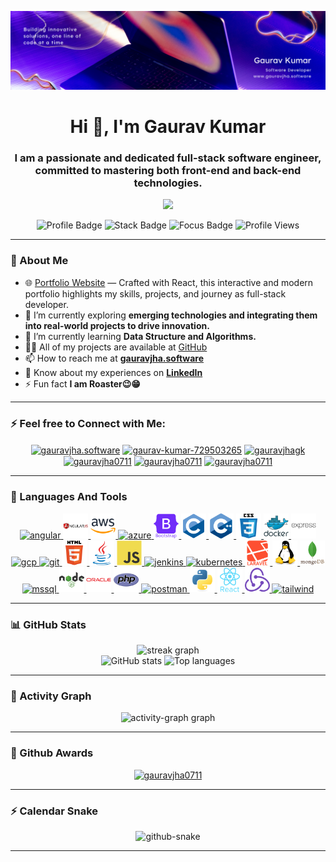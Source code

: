 ![logo](https://github.com/gauravjha0711/gauravjha0711/blob/main/backGround.png)

<h1 align="center">Hi 👋, I'm Gaurav Kumar</h1>


<h3 align="center">I am a passionate and dedicated full-stack software engineer, committed to mastering both front-end and back-end technologies.</h3>

<p align="center">
  <img src="https://readme-typing-svg.herokuapp.com?font=Fira+Code&weight=500&size=22&pause=1000&color=58A6FF&center=true&vCenter=true&width=600&lines=Full-Stack+Developer;MERN+Stack+Engineer;DSA+Enthusiast;DevOps+Explorer" />
</p>


<p align="center">
  <img src="https://img.shields.io/badge/Profile-GauravJha0711-1f8acb?style=flat-square&logo=github" alt="Profile Badge" />
  <img src="https://img.shields.io/badge/Stack-MERN-informational?style=flat-square&logo=javascript" alt="Stack Badge" />
  <img src="https://img.shields.io/badge/Focus-DSA%20%26%20DevOps-success?style=flat-square&logo=codeforces" alt="Focus Badge" />
  <img src="https://komarev.com/ghpvc/?username=gauravjha0711&label=Profile%20views&color=0e75b6&style=flat" alt="Profile Views" />
</p>

---
### 🚀 About Me
- 🌐 [Portfolio Website](https://gauravjha.software/) — Crafted with React, this interactive and modern portfolio highlights my skills, projects, and journey as full-stack developer.
- 🔭 I’m currently exploring **emerging technologies and integrating them into real-world projects to drive innovation.**
- 🌱 I’m currently learning **Data Structure and Algorithms.**
- 👨‍💻 All of my projects are available at [GitHub](https://github.com/gauravjha0711?tab=repositories)
- 📫 How to reach me at **[gauravjha.software](https://gauravjha.software/)**
- 📄 Know about my experiences on **[LinkedIn](https://www.linkedin.com/in/gaurav-kumar-729503265/)**
- ⚡ Fun fact **I am Roaster😉😁**

---
### ⚡️ Feel free to Connect with Me:

<p align="center">
 <a href="https://gauravjha.software/" target="blank"><img align="center" src="https://img.icons8.com/ios-filled/50/4caf50/portfolio.png" alt="gauravjha.software" height="30" width="40" /></a>
<a href="https://linkedin.com/in/gaurav-kumar-729503265" target="blank"><img align="center" src="https://raw.githubusercontent.com/rahuldkjain/github-profile-readme-generator/master/src/images/icons/Social/linked-in-alt.svg" alt="gaurav-kumar-729503265" height="30" width="40" /></a>
<a href="https://instagram.com/gauravjhagk" target="blank"><img align="center" src="https://raw.githubusercontent.com/rahuldkjain/github-profile-readme-generator/master/src/images/icons/Social/instagram.svg" alt="gauravjhagk" height="30" width="40" /></a>
  <a href="https://www.leetcode.com/gauravjha0711" target="blank"><img align="center" src="https://raw.githubusercontent.com/rahuldkjain/github-profile-readme-generator/master/src/images/icons/Social/leet-code.svg" alt="gauravjha0711" height="30" width="40" /></a>
<a href="https://www.hackerrank.com/gauravjha0711" target="blank"><img align="center" src="https://raw.githubusercontent.com/rahuldkjain/github-profile-readme-generator/master/src/images/icons/Social/hackerrank.svg" alt="gauravjha0711" height="30" width="40" /></a>
<a href="https://auth.geeksforgeeks.org/user/gauravjha0711" target="blank"><img align="center" src="https://raw.githubusercontent.com/rahuldkjain/github-profile-readme-generator/master/src/images/icons/Social/geeks-for-geeks.svg" alt="gauravjha0711" height="30" width="40" /></a>
</p>

---
### 🚀 Languages And Tools

<p align="center"> <a href="https://angular.io" target="_blank" rel="noreferrer"> <img src="https://angular.io/assets/images/logos/angular/angular.svg" alt="angular" width="40" height="40"/> </a> <a href="https://angular.io" target="_blank" rel="noreferrer"> <img src="https://raw.githubusercontent.com/devicons/devicon/master/icons/angularjs/angularjs-original-wordmark.svg" alt="angularjs" width="40" height="40"/> </a> <a href="https://aws.amazon.com" target="_blank" rel="noreferrer"> <img src="https://raw.githubusercontent.com/devicons/devicon/master/icons/amazonwebservices/amazonwebservices-original-wordmark.svg" alt="aws" width="40" height="40"/> </a> <a href="https://azure.microsoft.com/en-in/" target="_blank" rel="noreferrer"> <img src="https://www.vectorlogo.zone/logos/microsoft_azure/microsoft_azure-icon.svg" alt="azure" width="40" height="40"/> </a> <a href="https://getbootstrap.com" target="_blank" rel="noreferrer"> <img src="https://raw.githubusercontent.com/devicons/devicon/master/icons/bootstrap/bootstrap-plain-wordmark.svg" alt="bootstrap" width="40" height="40"/> </a> <a href="https://www.cprogramming.com/" target="_blank" rel="noreferrer"> <img src="https://raw.githubusercontent.com/devicons/devicon/master/icons/c/c-original.svg" alt="c" width="40" height="40"/> </a> <a href="https://www.w3schools.com/cpp/" target="_blank" rel="noreferrer"> <img src="https://raw.githubusercontent.com/devicons/devicon/master/icons/cplusplus/cplusplus-original.svg" alt="cplusplus" width="40" height="40"/> </a> <a href="https://www.w3schools.com/css/" target="_blank" rel="noreferrer"> <img src="https://raw.githubusercontent.com/devicons/devicon/master/icons/css3/css3-original-wordmark.svg" alt="css3" width="40" height="40"/> </a> <a href="https://www.docker.com/" target="_blank" rel="noreferrer"> <img src="https://raw.githubusercontent.com/devicons/devicon/master/icons/docker/docker-original-wordmark.svg" alt="docker" width="40" height="40"/> </a> <a href="https://expressjs.com" target="_blank" rel="noreferrer"> <img src="https://raw.githubusercontent.com/devicons/devicon/master/icons/express/express-original-wordmark.svg" alt="express" width="40" height="40"/> </a> <a href="https://cloud.google.com" target="_blank" rel="noreferrer"> <img src="https://www.vectorlogo.zone/logos/google_cloud/google_cloud-icon.svg" alt="gcp" width="40" height="40"/> </a> <a href="https://git-scm.com/" target="_blank" rel="noreferrer"> <img src="https://www.vectorlogo.zone/logos/git-scm/git-scm-icon.svg" alt="git" width="40" height="40"/> </a> <a href="https://www.w3.org/html/" target="_blank" rel="noreferrer"> <img src="https://raw.githubusercontent.com/devicons/devicon/master/icons/html5/html5-original-wordmark.svg" alt="html5" width="40" height="40"/> </a> <a href="https://www.java.com" target="_blank" rel="noreferrer"> <img src="https://raw.githubusercontent.com/devicons/devicon/master/icons/java/java-original.svg" alt="java" width="40" height="40"/> </a> <a href="https://developer.mozilla.org/en-US/docs/Web/JavaScript" target="_blank" rel="noreferrer"> <img src="https://raw.githubusercontent.com/devicons/devicon/master/icons/javascript/javascript-original.svg" alt="javascript" width="40" height="40"/> </a> <a href="https://www.jenkins.io" target="_blank" rel="noreferrer"> <img src="https://www.vectorlogo.zone/logos/jenkins/jenkins-icon.svg" alt="jenkins" width="40" height="40"/> </a> <a href="https://kubernetes.io" target="_blank" rel="noreferrer"> <img src="https://www.vectorlogo.zone/logos/kubernetes/kubernetes-icon.svg" alt="kubernetes" width="40" height="40"/>  <img src="https://raw.githubusercontent.com/devicons/devicon/master/icons/laravel/laravel-plain-wordmark.svg" alt="laravel" width="40" height="40"/> </a> <a href="https://www.linux.org/" target="_blank" rel="noreferrer"> <img src="https://raw.githubusercontent.com/devicons/devicon/master/icons/linux/linux-original.svg" alt="linux" width="40" height="40"/> </a> <a href="https://www.mongodb.com/" target="_blank" rel="noreferrer"> <img src="https://raw.githubusercontent.com/devicons/devicon/master/icons/mongodb/mongodb-original-wordmark.svg" alt="mongodb" width="40" height="40"/> </a> <a href="https://www.microsoft.com/en-us/sql-server" target="_blank" rel="noreferrer"> <img src="https://www.svgrepo.com/show/303229/microsoft-sql-server-logo.svg" alt="mssql" width="40" height="40"/> </a> <a href="https://nodejs.org" target="_blank" rel="noreferrer"> <img src="https://raw.githubusercontent.com/devicons/devicon/master/icons/nodejs/nodejs-original-wordmark.svg" alt="nodejs" width="40" height="40"/> </a> <a href="https://www.oracle.com/" target="_blank" rel="noreferrer"> <img src="https://raw.githubusercontent.com/devicons/devicon/master/icons/oracle/oracle-original.svg" alt="oracle" width="40" height="40"/> </a> <a href="https://www.php.net" target="_blank" rel="noreferrer"> <img src="https://raw.githubusercontent.com/devicons/devicon/master/icons/php/php-original.svg" alt="php" width="40" height="40"/> </a> <a href="https://postman.com" target="_blank" rel="noreferrer"> <img src="https://www.vectorlogo.zone/logos/getpostman/getpostman-icon.svg" alt="postman" width="40" height="40"/> </a> <a href="https://www.python.org" target="_blank" rel="noreferrer"> <img src="https://raw.githubusercontent.com/devicons/devicon/master/icons/python/python-original.svg" alt="python" width="40" height="40"/> </a> <a href="https://reactjs.org/" target="_blank" rel="noreferrer"> <img src="https://raw.githubusercontent.com/devicons/devicon/master/icons/react/react-original-wordmark.svg" alt="react" width="40" height="40"/> </a> <a href="https://redux.js.org" target="_blank" rel="noreferrer"> <img src="https://raw.githubusercontent.com/devicons/devicon/master/icons/redux/redux-original.svg" alt="redux" width="40" height="40"/> </a> <a href="https://tailwindcss.com/" target="_blank" rel="noreferrer"> <img src="https://www.vectorlogo.zone/logos/tailwindcss/tailwindcss-icon.svg" alt="tailwind" width="40" height="40"/> </a> </p>


---

### 📊 GitHub Stats
<p align="center">
  <img src="https://github-readme-streak-stats.herokuapp.com/?user=gauravjha0711&theme=dark&hide_border=true" height="180" alt="streak graph" /><br>
  <img src="https://github-readme-stats.vercel.app/api?username=gauravjha0711&show_icons=true&theme=dark&hide_border=true" height="180" alt="GitHub stats" />
  <img src="https://github-readme-stats.vercel.app/api/top-langs/?username=gauravjha0711&layout=compact&theme=dark&hide_border=true" height="180" alt="Top languages" />
</p>

---

### 🚀 Activity Graph
<p align="center">
  <img src="https://github-readme-activity-graph.vercel.app/graph?username=gauravjha0711&radius=16&theme=one-dark&area=true&order=5&hide_border=true" height="300" alt="activity-graph graph"  />
</p>

---

### 🚀 Github Awards
<p align="center"> 
  <a href="https://github.com/ryo-ma/github-profile-trophy"><img src="https://github-profile-trophy.vercel.app/?username=gauravjha0711" alt="gauravjha0711" /></a> 
</p>

---

### ⚡️ Calendar Snake
<p align="center">
  <picture>
    <source media="(prefers-color-scheme: dark)" srcset="https://raw.githubusercontent.com/tobiasmeyhoefer/tobiasmeyhoefer/output/github-snake-dark.svg" />
    <source media="(prefers-color-scheme: light)" srcset="https://raw.githubusercontent.com/tobiasmeyhoefer/tobiasmeyhoefer/output/github-snake.svg" />
    <img alt="github-snake" src="https://raw.githubusercontent.com/tobiasmeyhoefer/tobiasmeyhoefer/output/github-snake.svg" />
  </picture>
</p>

---
